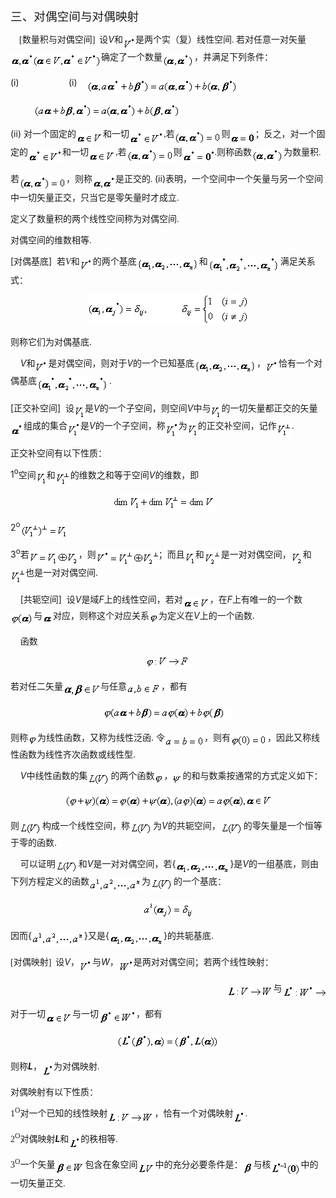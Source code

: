 <div class=Section1>
<p class=MsoNormal><span lang=ZH-CN style='font-size:14.0pt;font-family:宋体_GB2312'>三、对偶空间与对偶映射</span></p>
<p class=MsoNormal><span lang=EN-US style='font-family:宋体'>&nbsp;&nbsp;&nbsp; [</span><span
lang=ZH-CN style='font-family:宋体_GB2312'>数量积与对偶空间</span><span lang=EN-US
style='font-family:宋体'>]&nbsp; </span><span lang=ZH-CN style='font-family:宋体_GB2312'>设</span><i><span
lang=EN-US>V</span></i><span lang=ZH-CN style='font-family:宋体_GB2312'>和</span><sub><span
lang=EN-US style='font-family:宋体'><img width=20 height=21
src="res/17e9d95da129bdd93c34fb6cc6aaaa52_5638_files/image002.gif"
u1:shapes="_x0000_i1025" align=absmiddle></span></sub><span lang=ZH-CN
style='font-family:宋体_GB2312'>是两个实（复）线性空间</span><span lang=EN-US
style='font-family:宋体'>. </span><span lang=ZH-CN style='font-family:宋体_GB2312'>若对任意一对矢量</span><sub><span
lang=EN-US style='font-family:宋体'><img width=145 height=24
src="res/17e9d95da129bdd93c34fb6cc6aaaa52_5638_files/image004.gif"
u1:shapes="_x0000_i1026" align=absmiddle></span></sub><span lang=ZH-CN
style='font-family:宋体_GB2312'>确定了一个数量</span><sub><span lang=EN-US
style='font-family:宋体'><img width=51 height=24
src="res/17e9d95da129bdd93c34fb6cc6aaaa52_5638_files/image006.gif"
u1:shapes="_x0000_i1027" align=absmiddle></span></sub><span lang=ZH-CN
style='font-family:宋体_GB2312'>，并满足下列条件：</span></p>
<p class=MsoNormal style='margin-left:36.0pt;text-indent:-36.0pt'><span
lang=EN-US>(i)<span style='font:7.0pt "Times New Roman"'>&nbsp;&nbsp;&nbsp;&nbsp;&nbsp;&nbsp;&nbsp;&nbsp;&nbsp;&nbsp;&nbsp;&nbsp;&nbsp;&nbsp;&nbsp;&nbsp;&nbsp;&nbsp;&nbsp;&nbsp;&nbsp;&nbsp;&nbsp;&nbsp;&nbsp;&nbsp;&nbsp;&nbsp;&nbsp;&nbsp;&nbsp;&nbsp;&nbsp;
</span></span><span lang=EN-US>(i)</span><span lang=EN-US style='font-size:
7.0pt'>&nbsp;&nbsp;&nbsp;&nbsp;&nbsp; </span><sub><span lang=EN-US
style='font-family:宋体'><img width=243 height=24
src="res/17e9d95da129bdd93c34fb6cc6aaaa52_5638_files/image008.gif"
u1:shapes="_x0000_i1028" align=absmiddle></span></sub></p>
<pre><span lang=EN-US>&nbsp;<sub>&nbsp;&nbsp;&nbsp; <img width=235 height=24
src="res/17e9d95da129bdd93c34fb6cc6aaaa52_5638_files/image010.gif"
u1:shapes="_x0000_i1029" align=absmiddle></sub></span></pre>
<p class=MsoNormal><span lang=EN-US>(ii) </span><span lang=ZH-CN
style='font-family:宋体_GB2312'>对一个固定的</span><sub><span lang=EN-US
style='font-family:宋体'><img width=43 height=19
src="res/17e9d95da129bdd93c34fb6cc6aaaa52_5638_files/image012.gif"
u1:shapes="_x0000_i1030" align=absmiddle></span></sub><span lang=ZH-CN
style='font-family:宋体_GB2312'>和一切</span><sub><span lang=EN-US style='font-family:
宋体'><img width=55 height=21
src="res/17e9d95da129bdd93c34fb6cc6aaaa52_5638_files/image014.gif"
u1:shapes="_x0000_i1031" align=absmiddle></span></sub><span lang=EN-US
style='font-family:宋体'>,</span><span lang=ZH-CN style='font-family:宋体_GB2312'>若</span><sub><span
lang=EN-US style='font-family:宋体'><img width=75 height=24
src="res/17e9d95da129bdd93c34fb6cc6aaaa52_5638_files/image016.gif"
u1:shapes="_x0000_i1032" align=absmiddle></span></sub><span lang=ZH-CN
style='font-family:宋体_GB2312'>则</span><sub><span lang=EN-US style='font-family:
宋体'><img width=40 height=19
src="res/17e9d95da129bdd93c34fb6cc6aaaa52_5638_files/image018.gif"
u1:shapes="_x0000_i1033" align=absmiddle></span></sub><span lang=ZH-CN
style='font-family:宋体_GB2312'>；反之，对一个固定的</span><sub><span lang=EN-US
style='font-family:宋体'><img width=55 height=21
src="res/17e9d95da129bdd93c34fb6cc6aaaa52_5638_files/image020.gif"
u1:shapes="_x0000_i1034" align=absmiddle></span></sub><span lang=ZH-CN
style='font-family:宋体_GB2312'>和一切</span><sub><span lang=EN-US style='font-family:
宋体'><img width=43 height=19
src="res/17e9d95da129bdd93c34fb6cc6aaaa52_5638_files/image022.gif"
u1:shapes="_x0000_i1035" align=absmiddle></span></sub><span lang=EN-US
style='font-family:宋体'>,</span><span lang=ZH-CN style='font-family:宋体_GB2312'>若</span><sub><span
lang=EN-US style='font-family:宋体'><img width=75 height=24
src="res/17e9d95da129bdd93c34fb6cc6aaaa52_5638_files/image024.gif"
u1:shapes="_x0000_i1036" align=absmiddle></span></sub><span lang=ZH-CN
style='font-family:宋体_GB2312'>则</span><sub><span lang=EN-US style='font-family:
宋体'><img width=52 height=21
src="res/17e9d95da129bdd93c34fb6cc6aaaa52_5638_files/image026.gif"
u1:shapes="_x0000_i1037" align=absmiddle></span></sub><span lang=EN-US
style='font-family:宋体'>.</span><span lang=ZH-CN style='font-family:宋体_GB2312'>则称函数</span><sub><span
lang=EN-US style='font-family:宋体'><img width=51 height=24
src="res/17e9d95da129bdd93c34fb6cc6aaaa52_5638_files/image028.gif"
u1:shapes="_x0000_i1038" align=absmiddle></span></sub><span lang=ZH-CN
style='font-family:宋体_GB2312'>为数量积</span><span lang=EN-US style='font-family:
宋体'>. </span></p>
<p class=MsoNormal><span lang=ZH-CN style='font-family:宋体_GB2312'>若</span><sub><span
lang=EN-US style='font-family:宋体'><img width=75 height=24
src="res/17e9d95da129bdd93c34fb6cc6aaaa52_5638_files/image030.gif"
u1:shapes="_x0000_i1039" align=absmiddle></span></sub><span lang=ZH-CN
style='font-family:宋体_GB2312'>，则称</span><sub><span lang=EN-US style='font-family:
宋体'><img width=37 height=24
src="res/17e9d95da129bdd93c34fb6cc6aaaa52_5638_files/image032.gif"
u1:shapes="_x0000_i1040" align=absmiddle></span></sub><span lang=ZH-CN
style='font-family:宋体_GB2312'>是正交的</span><span lang=EN-US style='font-family:
宋体'>. </span><span lang=EN-US>(ii)</span><span lang=ZH-CN style='font-family:
宋体_GB2312'>表明，一个空间中一个矢量与另一个空间中一切矢量正交，只当它是零矢量时才成立</span><span lang=EN-US
style='font-family:宋体'>. </span></p>
<p class=MsoNormal><span lang=ZH-CN style='font-family:宋体_GB2312'>定义了数量积的两个线性空间称为对偶空间</span><span
lang=EN-US style='font-family:宋体'>. </span></p>
<p class=MsoNormal><span lang=ZH-CN style='font-family:宋体_GB2312'>对偶空间的维数相等</span><span
lang=EN-US style='font-family:宋体'>. </span></p>
<p class=MsoPlainText><span lang=EN-US>[</span><span lang=ZH-CN
style='font-family:宋体_GB2312'>对偶基底</span><span lang=EN-US>]&nbsp; </span><span
lang=ZH-CN style='font-family:宋体_GB2312'>若</span><i><span lang=EN-US
style='font-family:"Times New Roman"'>V</span></i><span lang=ZH-CN
style='font-family:宋体_GB2312'>和</span><sub><span lang=EN-US><img width=21
height=21 src="res/17e9d95da129bdd93c34fb6cc6aaaa52_5638_files/image034.gif"
u1:shapes="_x0000_i1041" align=absmiddle></span></sub><span lang=ZH-CN
style='font-family:宋体_GB2312'>的两个基底</span><sub><span lang=EN-US><img width=100
height=24 src="res/17e9d95da129bdd93c34fb6cc6aaaa52_5638_files/image036.gif"
u1:shapes="_x0000_i1042" align=absmiddle></span></sub><span lang=ZH-CN
style='font-family:宋体_GB2312'>和</span><sub><span lang=EN-US><img width=116
height=27 src="res/17e9d95da129bdd93c34fb6cc6aaaa52_5638_files/image038.gif"
u1:shapes="_x0000_i1043" align=absmiddle></span></sub><span lang=ZH-CN
style='font-family:宋体_GB2312'>满足关系式：</span></p>
<pre style='text-align:center'><sub><span lang=EN-US><img width=259 height=48
src="res/17e9d95da129bdd93c34fb6cc6aaaa52_5638_files/image040.gif"
u1:shapes="_x0000_i1044"></span></sub></pre>
<p class=MsoPlainText><span lang=ZH-CN style='font-family:宋体_GB2312'>则称它们为对偶基底</span><span
lang=EN-US>. </span></p>
<p class=MsoPlainText><span lang=EN-US>&nbsp;&nbsp;&nbsp; <i>V</i></span><span
lang=ZH-CN style='font-family:宋体_GB2312'>和</span><sub><span lang=EN-US><img
width=21 height=21 src="res/17e9d95da129bdd93c34fb6cc6aaaa52_5638_files/image041.gif"
u1:shapes="_x0000_i1069" align=absmiddle></span></sub><span lang=ZH-CN
style='font-family:宋体_GB2312'>是对偶空间，则对于</span><i><span lang=EN-US>V</span></i><span
lang=ZH-CN style='font-family:宋体_GB2312'>的一个已知基底</span><sub><span lang=EN-US><img
width=100 height=24 src="res/17e9d95da129bdd93c34fb6cc6aaaa52_5638_files/image042.gif"
u1:shapes="_x0000_i1070" align=absmiddle></span></sub><span lang=ZH-CN
style='font-family:宋体_GB2312'>，</span><sub><span lang=EN-US><img width=21
height=21 src="res/17e9d95da129bdd93c34fb6cc6aaaa52_5638_files/image043.gif"
u1:shapes="_x0000_i1071" align=absmiddle></span></sub><span lang=ZH-CN
style='font-family:宋体_GB2312'>恰有一个对偶基底</span><sub><span lang=EN-US><img
width=116 height=27 src="res/17e9d95da129bdd93c34fb6cc6aaaa52_5638_files/image044.gif"
u1:shapes="_x0000_i1072" align=absmiddle></span></sub><span lang=EN-US>. </span></p>
<p class=MsoNormal><span lang=EN-US>[</span><span lang=ZH-CN style='font-family:
宋体_GB2312'>正交补空间</span><span lang=EN-US>]&nbsp; </span><span lang=ZH-CN
style='font-family:宋体_GB2312'>设</span><sub><span lang=EN-US><img width=17
height=23 src="res/17e9d95da129bdd93c34fb6cc6aaaa52_5638_files/image046.gif"
u1:shapes="_x0000_i1073" align=absmiddle></span></sub><span lang=ZH-CN
style='font-family:宋体_GB2312'>是</span><i><span lang=EN-US>V</span></i><span
lang=ZH-CN style='font-family:宋体_GB2312'>的一个子空间，则空间</span><i><span lang=EN-US>V</span></i><span
lang=ZH-CN style='font-family:宋体_GB2312'>中与</span><sub><span lang=EN-US><img
width=17 height=23 src="res/17e9d95da129bdd93c34fb6cc6aaaa52_5638_files/image048.gif"
u1:shapes="_x0000_i1074" align=absmiddle></span></sub><span lang=ZH-CN
style='font-family:宋体_GB2312'>的一切矢量都正交的矢量</span><sub><span lang=EN-US><img
width=21 height=21 src="res/17e9d95da129bdd93c34fb6cc6aaaa52_5638_files/image050.gif"
u1:shapes="_x0000_i1075" align=absmiddle></span></sub><span lang=ZH-CN
style='font-family:宋体_GB2312'>组成的集合</span><sub><span lang=EN-US><img width=21
height=24 src="res/17e9d95da129bdd93c34fb6cc6aaaa52_5638_files/image052.gif"
u1:shapes="_x0000_i1076" align=absmiddle></span></sub><span lang=ZH-CN
style='font-family:宋体_GB2312'>是</span><i><span lang=EN-US>V</span></i><span
lang=ZH-CN style='font-family:宋体_GB2312'>的一个子空间，称</span><sub><span lang=EN-US><img
width=21 height=25 src="res/17e9d95da129bdd93c34fb6cc6aaaa52_5638_files/image054.gif"
u1:shapes="_x0000_i1077" align=absmiddle></span></sub><span lang=ZH-CN
style='font-family:宋体_GB2312'>为</span><sub><span lang=EN-US><img width=17
height=23 src="res/17e9d95da129bdd93c34fb6cc6aaaa52_5638_files/image055.gif"
u1:shapes="_x0000_i1078" align=absmiddle></span></sub><span lang=ZH-CN
style='font-family:宋体_GB2312'>的正交补空间，记作</span><sub><span lang=EN-US><img
width=24 height=24 src="res/17e9d95da129bdd93c34fb6cc6aaaa52_5638_files/image057.gif"
u1:shapes="_x0000_i1079" align=absmiddle></span></sub><span lang=EN-US>. </span></p>
<p class=MsoNormal><span lang=ZH-CN style='font-family:宋体_GB2312'>正交补空间有以下性质：</span></p>
<p class=MsoNormal><span lang=EN-US>1<sup>o</sup></span><span lang=ZH-CN
style='font-family:宋体_GB2312'>空间</span><sub><span lang=EN-US><img width=17
height=23 src="res/17e9d95da129bdd93c34fb6cc6aaaa52_5638_files/image058.gif"
u1:shapes="_x0000_i1080" align=absmiddle></span></sub><span lang=ZH-CN
style='font-family:宋体_GB2312'>和</span><sub><span lang=EN-US><img width=24
height=24 src="res/17e9d95da129bdd93c34fb6cc6aaaa52_5638_files/image060.gif"
u1:shapes="_x0000_i1081" align=absmiddle></span></sub><span lang=ZH-CN
style='font-family:宋体_GB2312'>的维数之和等于空间</span><i><span lang=EN-US>V</span></i><span
lang=ZH-CN style='font-family:宋体_GB2312'>的维数，即</span></p>
<pre style='text-align:center'><sub><span lang=EN-US><img width=163 height=24
src="res/17e9d95da129bdd93c34fb6cc6aaaa52_5638_files/image062.gif"
u1:shapes="_x0000_i1082">&nbsp; </span></sub></pre>
<p class=MsoNormal><span lang=EN-US>2<sup>o</sup><sub><img width=75 height=24
src="res/17e9d95da129bdd93c34fb6cc6aaaa52_5638_files/image064.gif"
u1:shapes="_x0000_i1083" align=absmiddle></sub></span></p>
<p class=MsoNormal><span lang=EN-US>3<sup>o</sup></span><span lang=ZH-CN
style='font-family:宋体_GB2312'>若</span><sub><span lang=EN-US><img width=79
height=23 src="res/17e9d95da129bdd93c34fb6cc6aaaa52_5638_files/image066.gif"
u1:shapes="_x0000_i1084" align=absmiddle></span></sub><span lang=ZH-CN
style='font-family:宋体_GB2312'>，则</span><sub><span lang=EN-US><img width=100
height=25 src="res/17e9d95da129bdd93c34fb6cc6aaaa52_5638_files/image068.gif"
u1:shapes="_x0000_i1085" align=absmiddle></span></sub><span lang=ZH-CN
style='font-family:宋体_GB2312'>；而且</span><sub><span lang=EN-US><img width=17
height=23 src="res/17e9d95da129bdd93c34fb6cc6aaaa52_5638_files/image069.gif"
u1:shapes="_x0000_i1086" align=absmiddle></span></sub><span lang=ZH-CN
style='font-family:宋体_GB2312'>和</span><sub><span lang=EN-US><img width=27
height=25 src="res/17e9d95da129bdd93c34fb6cc6aaaa52_5638_files/image071.gif"
u1:shapes="_x0000_i1087" align=absmiddle></span></sub><span lang=ZH-CN
style='font-family:宋体_GB2312'>是一对对偶空间，</span><sub><span lang=EN-US><img
width=19 height=23 src="res/17e9d95da129bdd93c34fb6cc6aaaa52_5638_files/image073.gif"
u1:shapes="_x0000_i1088" align=absmiddle></span></sub><span lang=ZH-CN
style='font-family:宋体_GB2312'>和</span><sub><span lang=EN-US><img width=24
height=25 src="res/17e9d95da129bdd93c34fb6cc6aaaa52_5638_files/image075.gif"
u1:shapes="_x0000_i1089" align=absmiddle></span></sub><span lang=ZH-CN
style='font-family:宋体_GB2312'>也是一对对偶空间</span><span lang=EN-US>. </span></p>
<p class=MsoNormal><span lang=EN-US>&nbsp;&nbsp;&nbsp; [</span><span
lang=ZH-CN style='font-family:宋体_GB2312'>共轭空间</span><span lang=EN-US>]&nbsp; </span><span
lang=ZH-CN style='font-family:宋体_GB2312'>设</span><i><span lang=EN-US>V</span></i><span
lang=ZH-CN style='font-family:宋体_GB2312'>是域</span><i><span lang=EN-US>F</span></i><span
lang=ZH-CN style='font-family:宋体_GB2312'>上的线性空间，若对</span><sub><span lang=EN-US><img
width=43 height=19 src="res/17e9d95da129bdd93c34fb6cc6aaaa52_5638_files/image077.gif"
u1:shapes="_x0000_i1090" align=absmiddle></span></sub><span lang=ZH-CN
style='font-family:宋体_GB2312'>，在</span><i><span lang=EN-US>F</span></i><span
lang=ZH-CN style='font-family:宋体_GB2312'>上有唯一的一个数</span><sub><span lang=EN-US><img
width=37 height=21 src="res/17e9d95da129bdd93c34fb6cc6aaaa52_5638_files/image079.gif"
u1:shapes="_x0000_i1091" align=absmiddle></span></sub><span lang=ZH-CN
style='font-family:宋体_GB2312'>与</span><sub><span lang=EN-US><img width=17
height=15 src="res/17e9d95da129bdd93c34fb6cc6aaaa52_5638_files/image081.gif"
u1:shapes="_x0000_i1092" align=absmiddle></span></sub><span lang=ZH-CN
style='font-family:宋体_GB2312'>对应，则称这个对应关系</span><sub><span lang=EN-US><img
width=15 height=17 src="res/17e9d95da129bdd93c34fb6cc6aaaa52_5638_files/image083.gif"
u1:shapes="_x0000_i1093" align=absmiddle></span></sub><span lang=ZH-CN
style='font-family:宋体_GB2312'>为定义在</span><i><span lang=EN-US>V</span></i><span
lang=ZH-CN style='font-family:宋体_GB2312'>上的一个函数</span><span lang=EN-US>. </span></p>
<p class=MsoNormal><span lang=EN-US>&nbsp;&nbsp;&nbsp; </span><span lang=ZH-CN
style='font-family:宋体_GB2312'>函数</span></p>
<pre style='text-align:center'><sub><span lang=EN-US><img width=72 height=21
src="res/17e9d95da129bdd93c34fb6cc6aaaa52_5638_files/image085.gif"
u1:shapes="_x0000_i1094"></span></sub></pre>
<p class=MsoNormal><span lang=ZH-CN style='font-family:宋体_GB2312'>若对任二矢量</span><sub><span
lang=EN-US><img width=60 height=23
src="res/17e9d95da129bdd93c34fb6cc6aaaa52_5638_files/image087.gif"
u1:shapes="_x0000_i1095" align=absmiddle></span></sub><span lang=ZH-CN
style='font-family:宋体_GB2312'>与任意</span><sub><span lang=EN-US><img width=55
height=21 src="res/17e9d95da129bdd93c34fb6cc6aaaa52_5638_files/image089.gif"
u1:shapes="_x0000_i1096" align=absmiddle></span></sub><span lang=ZH-CN
style='font-family:宋体_GB2312'>，都有</span></p>
<pre style='text-align:center'><sub><span lang=EN-US><img width=196 height=21
src="res/17e9d95da129bdd93c34fb6cc6aaaa52_5638_files/image091.gif"
u1:shapes="_x0000_i1097"><img width=12 height=23
src="res/17e9d95da129bdd93c34fb6cc6aaaa52_5638_files/image093.gif"
u1:shapes="_x0000_i1098"></span></sub></pre>
<p class=MsoNormal><span lang=ZH-CN style='font-family:宋体_GB2312'>则称</span><sub><span
lang=EN-US><img width=15 height=17
src="res/17e9d95da129bdd93c34fb6cc6aaaa52_5638_files/image094.gif"
u1:shapes="_x0000_i1099" align=absmiddle></span></sub><span lang=ZH-CN
style='font-family:宋体_GB2312'>为线性函数，又称为线性泛函</span><span lang=EN-US>. </span><span
lang=ZH-CN style='font-family:宋体_GB2312'>令</span><sub><span lang=EN-US><img
width=63 height=19 src="res/17e9d95da129bdd93c34fb6cc6aaaa52_5638_files/image096.gif"
u1:shapes="_x0000_i1100" align=absmiddle></span></sub><span lang=ZH-CN
style='font-family:宋体_GB2312'>，则有</span><sub><span lang=EN-US><img width=59
height=21 src="res/17e9d95da129bdd93c34fb6cc6aaaa52_5638_files/image098.gif"
u1:shapes="_x0000_i1101" align=absmiddle></span></sub><span lang=ZH-CN
style='font-family:宋体_GB2312'>，因此又称线性函数为线性齐次函数或线性型</span><span lang=EN-US>. </span></p>
<p class=MsoNormal><i><span lang=EN-US>&nbsp;&nbsp;&nbsp; V</span></i><span
lang=ZH-CN style='font-family:宋体_GB2312'>中线性函数的集</span><sub><span lang=EN-US><img
width=37 height=21 src="res/17e9d95da129bdd93c34fb6cc6aaaa52_5638_files/image100.gif"
u1:shapes="_x0000_i1102" align=absmiddle></span></sub><span lang=ZH-CN
style='font-family:宋体_GB2312'>的两个函数</span><sub><span lang=EN-US><img width=15
height=17 src="res/17e9d95da129bdd93c34fb6cc6aaaa52_5638_files/image101.gif"
u1:shapes="_x0000_i1103" align=absmiddle></span></sub><span lang=ZH-CN
style='font-family:宋体_GB2312'>，</span><sub><span lang=EN-US><img width=16
height=17 src="res/17e9d95da129bdd93c34fb6cc6aaaa52_5638_files/image103.gif"
u1:shapes="_x0000_i1104" align=absmiddle></span></sub><span lang=ZH-CN
style='font-family:宋体_GB2312'>的和与数乘按通常的方式定义如下：</span></p>
<pre style='text-align:center'><sub><span lang=EN-US><img width=331 height=21
src="res/17e9d95da129bdd93c34fb6cc6aaaa52_5638_files/image105.gif"
u1:shapes="_x0000_i1105"></span></sub></pre>
<p class=MsoNormal><span lang=ZH-CN style='font-family:宋体_GB2312'>则</span><sub><span
lang=EN-US><img width=37 height=21
src="res/17e9d95da129bdd93c34fb6cc6aaaa52_5638_files/image107.gif"
u1:shapes="_x0000_i1106" align=absmiddle></span></sub><span lang=ZH-CN
style='font-family:宋体_GB2312'>构成一个线性空间，称</span><sub><span lang=EN-US><img
width=37 height=21 src="res/17e9d95da129bdd93c34fb6cc6aaaa52_5638_files/image109.gif"
u1:shapes="_x0000_i1107" align=absmiddle></span></sub><span lang=ZH-CN
style='font-family:宋体_GB2312'>为</span><i><span lang=EN-US>V</span></i><span
lang=ZH-CN style='font-family:宋体_GB2312'>的共轭空间，</span><sub><span lang=EN-US><img
width=37 height=21 src="res/17e9d95da129bdd93c34fb6cc6aaaa52_5638_files/image111.gif"
u1:shapes="_x0000_i1108" align=absmiddle></span></sub><span lang=ZH-CN
style='font-family:宋体_GB2312'>的零矢量是一个恒等于零的函数</span><span lang=EN-US>. </span></p>
<p class=MsoNormal><span lang=EN-US>&nbsp;&nbsp;&nbsp; </span><span lang=ZH-CN
style='font-family:宋体_GB2312'>可以证明</span><sub><span lang=EN-US><img width=37
height=21 src="res/17e9d95da129bdd93c34fb6cc6aaaa52_5638_files/image113.gif"
u1:shapes="_x0000_i1109" align=absmiddle></span></sub><span lang=ZH-CN
style='font-family:宋体_GB2312'>和</span><i><span lang=EN-US>V</span></i><span
lang=ZH-CN style='font-family:宋体_GB2312'>是一对对偶空间，若</span><span lang=EN-US>{<sub><img
width=87 height=24 src="res/17e9d95da129bdd93c34fb6cc6aaaa52_5638_files/image115.gif"
u1:shapes="_x0000_i1110" align=absmiddle></sub>}</span><span lang=ZH-CN
style='font-family:宋体_GB2312'>是</span><i><span lang=EN-US>V</span></i><span
lang=ZH-CN style='font-family:宋体_GB2312'>的一组基底，则由下列方程定义的函数</span><sub><span
lang=EN-US><img width=84 height=24
src="res/17e9d95da129bdd93c34fb6cc6aaaa52_5638_files/image117.gif"
u1:shapes="_x0000_i1111" align=absmiddle></span></sub><span lang=ZH-CN
style='font-family:宋体_GB2312'>为</span><sub><span lang=EN-US><img width=37
height=21 src="res/17e9d95da129bdd93c34fb6cc6aaaa52_5638_files/image119.gif"
u1:shapes="_x0000_i1112" align=absmiddle></span></sub><span lang=ZH-CN
style='font-family:宋体_GB2312'>的一个基底：</span></p>
<pre style='text-align:center'><sub><span lang=EN-US><img width=80 height=27
src="res/17e9d95da129bdd93c34fb6cc6aaaa52_5638_files/image121.gif"
u1:shapes="_x0000_i1113"></span></sub></pre>
<p class=MsoNormal><span lang=ZH-CN style='font-family:宋体_GB2312'>因而</span><span
lang=EN-US>{<sub><img width=84 height=24
src="res/17e9d95da129bdd93c34fb6cc6aaaa52_5638_files/image123.gif"
u1:shapes="_x0000_i1114" align=absmiddle></sub>}</span><span lang=ZH-CN
style='font-family:宋体_GB2312'>又是</span><span lang=EN-US>{<sub><img width=87
height=24 src="res/17e9d95da129bdd93c34fb6cc6aaaa52_5638_files/image125.gif"
u1:shapes="_x0000_i1115" align=absmiddle></sub>}</span><span lang=ZH-CN
style='font-family:宋体_GB2312'>的共轭基底</span><span lang=EN-US>. </span></p>
<p class=MsoNormal><span lang=EN-US style='font-family:宋体'>[</span><span
lang=ZH-CN style='font-family:宋体_GB2312'>对偶映射</span><span lang=EN-US
style='font-family:宋体'>]&nbsp; </span><span lang=ZH-CN style='font-family:宋体_GB2312'>设</span><i><span
lang=EN-US>V</span></i><span lang=ZH-CN style='font-family:宋体_GB2312'>，</span><sub><span
lang=EN-US style='font-family:宋体'><img width=21 height=21
src="res/17e9d95da129bdd93c34fb6cc6aaaa52_5638_files/image127.gif"
u1:shapes="_x0000_i1116" align=absmiddle></span></sub><span lang=ZH-CN
style='font-family:宋体_GB2312'>与</span><i><span lang=EN-US>W</span></i><span
lang=ZH-CN style='font-family:宋体_GB2312'>，</span><sub><span lang=EN-US
style='font-family:宋体'><img width=24 height=21
src="res/17e9d95da129bdd93c34fb6cc6aaaa52_5638_files/image129.gif"
u1:shapes="_x0000_i1117" align=absmiddle></span></sub><span lang=ZH-CN
style='font-family:宋体_GB2312'>是两对对偶空间；若两个线性映射：</span></p>
<pre><span lang=EN-US>&nbsp;&nbsp;&nbsp;&nbsp;&nbsp;&nbsp;&nbsp;&nbsp;&nbsp;&nbsp;&nbsp;&nbsp;&nbsp;&nbsp;&nbsp;&nbsp;&nbsp;&nbsp;&nbsp;&nbsp;&nbsp;&nbsp;&nbsp;&nbsp;&nbsp;&nbsp;&nbsp;&nbsp;&nbsp;&nbsp;&nbsp;&nbsp;&nbsp;&nbsp;&nbsp;&nbsp;&nbsp;&nbsp;&nbsp;&nbsp; <sub><img
width=75 height=20 src="res/17e9d95da129bdd93c34fb6cc6aaaa52_5638_files/image131.gif"
u1:shapes="_x0000_i1118" align=absmiddle></sub></span><span lang=ZH-CN
style='font-family:宋体_GB2312'>与</span><sub><span lang=EN-US><img width=92
height=21 src="res/17e9d95da129bdd93c34fb6cc6aaaa52_5638_files/image133.gif"
u1:shapes="_x0000_i1119" align=absmiddle></span></sub></pre>
<p class=MsoNormal><span lang=ZH-CN style='font-family:宋体_GB2312'>对于一切</span><sub><span
lang=EN-US style='font-family:宋体'><img width=43 height=19
src="res/17e9d95da129bdd93c34fb6cc6aaaa52_5638_files/image135.gif"
u1:shapes="_x0000_i1120" align=absmiddle></span></sub><span lang=ZH-CN
style='font-family:宋体_GB2312'>与一切</span><sub><span lang=EN-US style='font-family:
宋体'><img width=60 height=24
src="res/17e9d95da129bdd93c34fb6cc6aaaa52_5638_files/image137.gif"
u1:shapes="_x0000_i1121" align=absmiddle></span></sub><span lang=ZH-CN
style='font-family:宋体_GB2312'>，都有</span></p>
<pre style='text-align:center'><sub><span lang=EN-US><img width=164 height=24
src="res/17e9d95da129bdd93c34fb6cc6aaaa52_5638_files/image139.gif"
u1:shapes="_x0000_i1122"></span></sub></pre>
<p class=MsoNormal><span lang=ZH-CN style='font-family:宋体_GB2312'>则称</span><b><i><span
lang=EN-US>L</span></i></b><span lang=ZH-CN style='font-family:宋体_GB2312'>，</span><sub><span
lang=EN-US style='font-family:宋体'><img width=19 height=20
src="res/17e9d95da129bdd93c34fb6cc6aaaa52_5638_files/image141.gif"
u1:shapes="_x0000_i1123" align=absmiddle></span></sub><span lang=ZH-CN
style='font-family:宋体_GB2312'>为对偶映射</span><span lang=EN-US style='font-family:
宋体'>. </span></p>
<p class=MsoNormal><span lang=ZH-CN style='font-family:宋体_GB2312'>对偶映射有以下性质：</span></p>
<p class=MsoNormal><span lang=EN-US style='font-family:宋体'>1<sup>O</sup></span><span
lang=ZH-CN style='font-family:宋体_GB2312'>对一个已知的线性映射</span><sub><span
lang=EN-US style='font-family:宋体'><img width=75 height=19
src="res/17e9d95da129bdd93c34fb6cc6aaaa52_5638_files/image143.gif"
u1:shapes="_x0000_i1124" align=absmiddle></span></sub><span lang=ZH-CN
style='font-family:宋体_GB2312'>，恰有一个对偶映射</span><sub><span lang=EN-US
style='font-family:宋体'><img width=19 height=20
src="res/17e9d95da129bdd93c34fb6cc6aaaa52_5638_files/image145.gif"
u1:shapes="_x0000_i1125" align=absmiddle></span></sub><span lang=EN-US
style='font-family:宋体'>. </span></p>
<p class=MsoNormal><span lang=EN-US style='font-family:宋体'>2<sup>O</sup></span><span
lang=ZH-CN style='font-family:宋体_GB2312'>对偶映射</span><b><i><span lang=EN-US>L</span></i></b><span
lang=ZH-CN style='font-family:宋体_GB2312'>和</span><sub><span lang=EN-US
style='font-family:宋体'><img width=19 height=20
src="res/17e9d95da129bdd93c34fb6cc6aaaa52_5638_files/image146.gif"
u1:shapes="_x0000_i1126" align=absmiddle></span></sub><span lang=ZH-CN
style='font-family:宋体_GB2312'>的秩相等</span><span lang=EN-US style='font-family:
宋体'>. </span></p>
<p class=MsoNormal><span lang=EN-US style='font-family:宋体'>3<sup>O</sup></span><span
lang=ZH-CN style='font-family:宋体_GB2312'>一个矢量</span><sub><span lang=EN-US
style='font-family:宋体'><img width=48 height=21
src="res/17e9d95da129bdd93c34fb6cc6aaaa52_5638_files/image148.gif"
u1:shapes="_x0000_i1127" align=absmiddle></span></sub><span lang=ZH-CN
style='font-family:宋体_GB2312'>包含在象空间</span><sub><span lang=EN-US
style='font-family:宋体'><img width=28 height=19
src="res/17e9d95da129bdd93c34fb6cc6aaaa52_5638_files/image150.gif"
u1:shapes="_x0000_i1128" align=absmiddle></span></sub><span lang=ZH-CN
style='font-family:宋体_GB2312'>中的充分必要条件是：</span><sub><span lang=EN-US
style='font-family:宋体'><img width=17 height=21
src="res/17e9d95da129bdd93c34fb6cc6aaaa52_5638_files/image152.gif"
u1:shapes="_x0000_i1129" align=absmiddle></span></sub><span lang=ZH-CN
style='font-family:宋体_GB2312'>与核</span><sub><span lang=EN-US style='font-family:
宋体'><img width=48 height=24
src="res/17e9d95da129bdd93c34fb6cc6aaaa52_5638_files/image154.gif"
u1:shapes="_x0000_i1130" align=absmiddle></span></sub><span lang=ZH-CN
style='font-family:宋体_GB2312'>中的一切矢量正交</span><span lang=EN-US style='font-family:
宋体'>. </span></p>
</div>